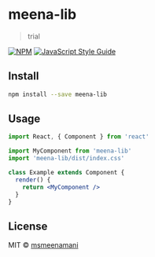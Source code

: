 # meena-lib

> trial

[![NPM](https://img.shields.io/npm/v/meena-lib.svg)](https://www.npmjs.com/package/meena-lib) [![JavaScript Style Guide](https://img.shields.io/badge/code_style-standard-brightgreen.svg)](https://standardjs.com)

## Install

```bash
npm install --save meena-lib
```

## Usage

```jsx
import React, { Component } from 'react'

import MyComponent from 'meena-lib'
import 'meena-lib/dist/index.css'

class Example extends Component {
  render() {
    return <MyComponent />
  }
}
```

## License

MIT © [msmeenamani](https://github.com/msmeenamani)
